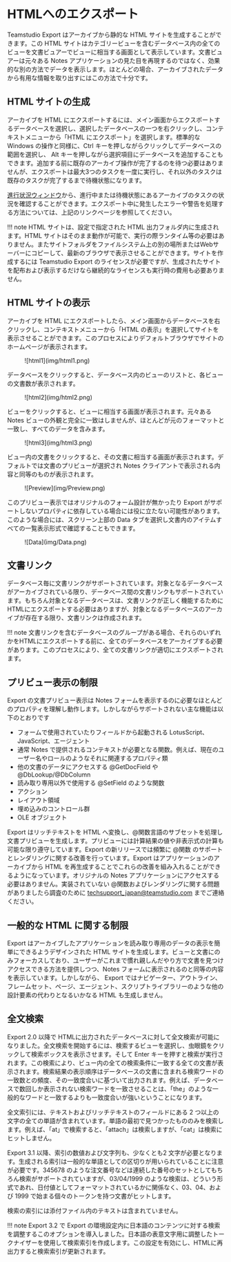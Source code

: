 # HTMLへのエクスポート

Teamstudio Export はアーカイブから静的な HTML サイトを生成することができます。この HTML サイトはカテゴリービューを含むデータベース内の全てのビューを文書ビュアーでビューに相当する画面として表示しています。文書ビュアーは元々ある Notes アプリケーションの見た目を再現するのではなく、効果的な別の方法でデータを表示します。ほとんどの場合、アーカイブされたデータから有用な情報を取り出すにはこの方法で十分です。

## HTML サイトの生成
アーカイブを HTML にエクスポートするには、メイン画面からエクスポートするデータベースを選択し、選択したデータベースの一つを右クリックし、コンテキストメニューから「HTML にエクスポート」を選択します。標準的な Windows の操作と同様に、Ctrl キーを押しながらクリックしてデータベースの範囲を選択し、 Alt キーを押しながら選択項目にデータベースを追加することもできます。追加する前に既存のアーカイブ操作が完了するのを待つ必要はありませんが、エクスポートは最大3つのタスクを一度に実行し、それ以外のタスクは既存のタスクが完了するまで待機状態になります。

[進行状況ウィンドウ](progress.md)から、進行中または待機状態にあるアーカイブのタスクの状況を確認することができます。エクスポート中に発生したエラーや警告を処理する方法については、上記のリンクページを参照してください。

!!! note
    HTML サイトは、設定で指定された HTML 出力フォルダ内に生成されます。HTML サイトはそのまま動作が可能で、実行の際ランタイム等の必要はありません。またサイトフォルダをファイルシステム上の別の場所またはWebサーバーにコピーして、最新のブラウザで表示させることができます。サイトを作成するには Teamstudio Export のライセンスが必要ですが、生成されたサイトを配布および表示するだけなら継続的なライセンスも実行時の費用も必要ありません。
    
## HTML サイトの表示
アーカイブを HTML にエクスポートしたら、メイン画面からデータベースを右クリックし、コンテキストメニューから「HTML の表示」を選択してサイトを表示させることができます。このプロセスによりデフォルトブラウザでサイトのホームページが表示されます。

<figure markdown="1">
  ![html1](img/html1.png)
</figure>

データベースをクリックすると、データベース内のビューのリストと、各ビューの文書数が表示されます。

<figure markdown="1">
   ![html2](img/html2.png)
</figure>

ビューをクリックすると、ビューに相当する画面が表示されます。元々ある Notes ビューの外観と完全に一致はしませんが、ほとんどが元のフォーマットと一致し、すべてのデータを含みます。

<figure markdown="1">
  ![html3](img/html3.png)
</figure>

ビュー内の文書をクリックすると、その文書に相当する画面が表示されます。デフォルトでは文書のプリビューが選択され Notes クライアントで表示される内容と同等のものが表示されます。

<figure markdown="1">
  ![Preview](img/Preview.png)
</figure>

このプリビュー表示ではオリジナルのフォーム設計が無かったり Export がサポートしないプロパティに依存している場合には役に立たない可能性があります。このような場合には、スクリーン上部の Data タブを選択し文書内のアイテムすべての一覧表示形式で確認することもできます。

<figure markdown="1">
  ![Data](img/Data.png)
</figure>

## 文書リンク
データベース毎に文書リンクがサポートされています。対象となるデータベースがアーカイブされている限り、データベース間の文書リンクもサポートされています。もちろん対象となるデータベースは、文書リンクが正しく機能するためにHTMLにエクスポートする必要はありますが、対象となるデータベースのアーカイブが存在する限り、文書リンクは作成されます。

!!! note
    文書リンクを含むデータベースのグループがある場合、それらのいずれかをHTMLにエクスポートする前に、全てのデータベースをアーカイブする必要があります。このプロセスにより、全ての文書リンクが適切にエクスポートされます。
        
## プリビュー表示の制限
Export の文書プリビュー表示は Notes フォームを表示するのに必要なほとんどのプロパティを理解し動作します。しかしながらサポートされない主な機能は以下のとおりです

* フォームで使用されていたりフィールドから起動される LotusScript、JavaScript、エージェント
* 通常 Notes で提供されるコンテキストが必要となる関数。例えば、現在のユーザー名やロールのようなそれに関連するプロパティ類
* 他の文書のデータにアクセスする @GetDocField や @DbLookup/@DbColumn
* 読み取り専用以外で使用する @SetField のような関数
* アクション
* レイアウト領域
* 埋め込みのコントロール群
* OLE オブジェクト

Export はリッチテキストを HTML へ変換し、@関数言語のサブセットを処理し文書プリビューを生成します。プリビューには計算結果の値や非表示式の計算も可能な限り遵守しています。Export の新リリースでは頻繁に @関数 のサポートとレンダリングに関する改善を行っています。Export はアプリケーションのアーカイブから HTML を再生成することでこれらの改善を組み入れることができるようになっています。オリジナルの Notes アプリケーションにアクセスする必要はありません。実装されていない @関数およびレンダリングに関する問題がありましたら調査のために [techsupport_japan@teamstudio.com](mailto:techsupport@teamstudio.com) までご連絡ください。

## 一般的な HTML に関する制限
Export はアーカイブしたアプリケーションを読み取り専用のデータの表示を簡単にできるようデザインされた HTML サイトを生成します。ビューと文書にのみフォーカスしており、ユーザーがこれまで慣れ親しんだやり方で文書を見つけアクセスできる方法を提供しつつ、Notes フォームに表示されるのと同等の内容を表示しています。しかしながら、 Export ではナビゲーター、アウトライン、フレームセット、ページ、エージェント、スクリプトライブラリーのような他の設計要素の代わりとなるいかなる HTML も生成しません。

## 全文検索
Export 2.0 以降で HTMLに出力されたデータベースに対して全文検索が可能になりました。全文検索を開始するには、検索するビューを選択し、虫眼鏡をクリックして検索ボックスを表示させます。そして Enter キーを押すと検索が実行されます。この検索により、ビュー内の全ての検索条件に一致する全ての文書が表示されます。検索結果の表示順序はデータベースの文書に含まれる検索ワードの一致数との頻度、その一致度合いに基づいて出力されます。例えば、データベースで数回しか表示されない検索ワードを一致させることは、「the」のような一般的なワードと一致するよりも一致度合いが強いということになります。

全文索引には、テキストおよびリッチテキストのフィールドにある 2 つ以上の文字の全ての単語が含まれています。単語の最初で見つかったもののみを検索します。例えば、「at」で検索すると、「attach」は検索しますが、「cat」は検索にヒットしません。

Export 3.1 以降、索引の数値および文字列も、少なくとも2 文字が必要となります。生成される索引は一般的な単語としての区切りが用いられていることに注意が必要です。345678 のような注文番号などは連続した番号のセットとしてもちろん検索がサポートされていますが、03/04/1999 のような検索は、どういう形式であれ、日付値としてフォーマットされているかに関係なく、03、04、および 1999 で始まる個々のトークンを持つ文書がヒットします。

検索の索引には添付ファイル内のテキストは含まれていません。

!!! note
    Export 3.2 で Export の環境設定内に日本語のコンテンツに対する検索を調整するこのオプションを導入しました。日本語の表意文字用に調整したトークナイザーを使用して検索索引を作成します。この設定を有効にし、HTMLに再出力すると検索索引が更新されます。
  